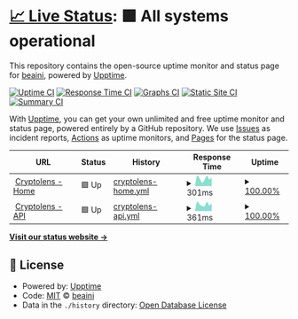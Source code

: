 # [📈 Live Status](https://beaini.github.io/bananas): <!--live status--> **🟩 All systems operational**

This repository contains the open-source uptime monitor and status page for [beaini](https://beaini.github.io/bananas), powered by [Upptime](https://github.com/upptime/upptime).

[![Uptime CI](https://github.com/beaini/bananas/workflows/Uptime%20CI/badge.svg)](https://github.com/upptime/upptime/actions?query=workflow%3A%22Uptime+CI%22)
[![Response Time CI](https://github.com/beaini/bananas/workflows/Response%20Time%20CI/badge.svg)](https://github.com/upptime/upptime/actions?query=workflow%3A%22Response+Time+CI%22)
[![Graphs CI](https://github.com/beaini/bananas/workflows/Graphs%20CI/badge.svg)](https://github.com/upptime/upptime/actions?query=workflow%3A%22Graphs+CI%22)
[![Static Site CI](https://github.com/beaini/bananas/workflows/Static%20Site%20CI/badge.svg)](https://github.com/upptime/upptime/actions?query=workflow%3A%22Static+Site+CI%22)
[![Summary CI](https://github.com/beaini/bananas/workflows/Summary%20CI/badge.svg)](https://github.com/upptime/upptime/actions?query=workflow%3A%22Summary+CI%22)

With [Upptime](https://upptime.js.org), you can get your own unlimited and free uptime monitor and status page, powered entirely by a GitHub repository. We use [Issues](https://github.com/beaini/bananas/issues) as incident reports, [Actions](https://github.com/beaini/bananas/actions) as uptime monitors, and [Pages](https://beaini.github.io/bananas) for the status page.

<!--start: status pages-->
<!-- This summary is generated by Upptime (https://github.com/upptime/upptime) -->
<!-- Do not edit this manually, your changes will be overwritten -->
<!-- prettier-ignore -->
| URL | Status | History | Response Time | Uptime |
| --- | ------ | ------- | ------------- | ------ |
| <img alt="" src="https://favicons.githubusercontent.com/null" height="13"> [Cryptolens - Home](cryptolens.ca/) | 🟩 Up | [cryptolens-home.yml](https://github.com/beaini/upptimeA/commits/HEAD/history/cryptolens-home.yml) | <details><summary><img alt="Response time graph" src="./graphs/cryptolens-home/response-time-week.png" height="20"> 301ms</summary><br><a href="https://beaini.github.io/upptimeA/history/cryptolens-home"><img alt="Response time 256" src="https://img.shields.io/endpoint?url=https%3A%2F%2Fraw.githubusercontent.com%2Fbeaini%2FupptimeA%2FHEAD%2Fapi%2Fcryptolens-home%2Fresponse-time.json"></a><br><a href="https://beaini.github.io/upptimeA/history/cryptolens-home"><img alt="24-hour response time 344" src="https://img.shields.io/endpoint?url=https%3A%2F%2Fraw.githubusercontent.com%2Fbeaini%2FupptimeA%2FHEAD%2Fapi%2Fcryptolens-home%2Fresponse-time-day.json"></a><br><a href="https://beaini.github.io/upptimeA/history/cryptolens-home"><img alt="7-day response time 301" src="https://img.shields.io/endpoint?url=https%3A%2F%2Fraw.githubusercontent.com%2Fbeaini%2FupptimeA%2FHEAD%2Fapi%2Fcryptolens-home%2Fresponse-time-week.json"></a><br><a href="https://beaini.github.io/upptimeA/history/cryptolens-home"><img alt="30-day response time 261" src="https://img.shields.io/endpoint?url=https%3A%2F%2Fraw.githubusercontent.com%2Fbeaini%2FupptimeA%2FHEAD%2Fapi%2Fcryptolens-home%2Fresponse-time-month.json"></a><br><a href="https://beaini.github.io/upptimeA/history/cryptolens-home"><img alt="1-year response time 254" src="https://img.shields.io/endpoint?url=https%3A%2F%2Fraw.githubusercontent.com%2Fbeaini%2FupptimeA%2FHEAD%2Fapi%2Fcryptolens-home%2Fresponse-time-year.json"></a></details> | <details><summary><a href="https://beaini.github.io/upptimeA/history/cryptolens-home">100.00%</a></summary><a href="https://beaini.github.io/upptimeA/history/cryptolens-home"><img alt="All-time uptime 100.00%" src="https://img.shields.io/endpoint?url=https%3A%2F%2Fraw.githubusercontent.com%2Fbeaini%2FupptimeA%2FHEAD%2Fapi%2Fcryptolens-home%2Fuptime.json"></a><br><a href="https://beaini.github.io/upptimeA/history/cryptolens-home"><img alt="24-hour uptime 100.00%" src="https://img.shields.io/endpoint?url=https%3A%2F%2Fraw.githubusercontent.com%2Fbeaini%2FupptimeA%2FHEAD%2Fapi%2Fcryptolens-home%2Fuptime-day.json"></a><br><a href="https://beaini.github.io/upptimeA/history/cryptolens-home"><img alt="7-day uptime 100.00%" src="https://img.shields.io/endpoint?url=https%3A%2F%2Fraw.githubusercontent.com%2Fbeaini%2FupptimeA%2FHEAD%2Fapi%2Fcryptolens-home%2Fuptime-week.json"></a><br><a href="https://beaini.github.io/upptimeA/history/cryptolens-home"><img alt="30-day uptime 100.00%" src="https://img.shields.io/endpoint?url=https%3A%2F%2Fraw.githubusercontent.com%2Fbeaini%2FupptimeA%2FHEAD%2Fapi%2Fcryptolens-home%2Fuptime-month.json"></a><br><a href="https://beaini.github.io/upptimeA/history/cryptolens-home"><img alt="1-year uptime 100.00%" src="https://img.shields.io/endpoint?url=https%3A%2F%2Fraw.githubusercontent.com%2Fbeaini%2FupptimeA%2FHEAD%2Fapi%2Fcryptolens-home%2Fuptime-year.json"></a></details>
| <img alt="" src="https://favicons.githubusercontent.com/null" height="13"> [Cryptolens - API](api.cryptolens.ca/api/pipeline_calculation?amount=10000&symbol=BTC_CAD&side=BUY) | 🟩 Up | [cryptolens-api.yml](https://github.com/beaini/upptimeA/commits/HEAD/history/cryptolens-api.yml) | <details><summary><img alt="Response time graph" src="./graphs/cryptolens-api/response-time-week.png" height="20"> 361ms</summary><br><a href="https://beaini.github.io/upptimeA/history/cryptolens-api"><img alt="Response time 280" src="https://img.shields.io/endpoint?url=https%3A%2F%2Fraw.githubusercontent.com%2Fbeaini%2FupptimeA%2FHEAD%2Fapi%2Fcryptolens-api%2Fresponse-time.json"></a><br><a href="https://beaini.github.io/upptimeA/history/cryptolens-api"><img alt="24-hour response time 395" src="https://img.shields.io/endpoint?url=https%3A%2F%2Fraw.githubusercontent.com%2Fbeaini%2FupptimeA%2FHEAD%2Fapi%2Fcryptolens-api%2Fresponse-time-day.json"></a><br><a href="https://beaini.github.io/upptimeA/history/cryptolens-api"><img alt="7-day response time 361" src="https://img.shields.io/endpoint?url=https%3A%2F%2Fraw.githubusercontent.com%2Fbeaini%2FupptimeA%2FHEAD%2Fapi%2Fcryptolens-api%2Fresponse-time-week.json"></a><br><a href="https://beaini.github.io/upptimeA/history/cryptolens-api"><img alt="30-day response time 279" src="https://img.shields.io/endpoint?url=https%3A%2F%2Fraw.githubusercontent.com%2Fbeaini%2FupptimeA%2FHEAD%2Fapi%2Fcryptolens-api%2Fresponse-time-month.json"></a><br><a href="https://beaini.github.io/upptimeA/history/cryptolens-api"><img alt="1-year response time 277" src="https://img.shields.io/endpoint?url=https%3A%2F%2Fraw.githubusercontent.com%2Fbeaini%2FupptimeA%2FHEAD%2Fapi%2Fcryptolens-api%2Fresponse-time-year.json"></a></details> | <details><summary><a href="https://beaini.github.io/upptimeA/history/cryptolens-api">100.00%</a></summary><a href="https://beaini.github.io/upptimeA/history/cryptolens-api"><img alt="All-time uptime 100.00%" src="https://img.shields.io/endpoint?url=https%3A%2F%2Fraw.githubusercontent.com%2Fbeaini%2FupptimeA%2FHEAD%2Fapi%2Fcryptolens-api%2Fuptime.json"></a><br><a href="https://beaini.github.io/upptimeA/history/cryptolens-api"><img alt="24-hour uptime 100.00%" src="https://img.shields.io/endpoint?url=https%3A%2F%2Fraw.githubusercontent.com%2Fbeaini%2FupptimeA%2FHEAD%2Fapi%2Fcryptolens-api%2Fuptime-day.json"></a><br><a href="https://beaini.github.io/upptimeA/history/cryptolens-api"><img alt="7-day uptime 100.00%" src="https://img.shields.io/endpoint?url=https%3A%2F%2Fraw.githubusercontent.com%2Fbeaini%2FupptimeA%2FHEAD%2Fapi%2Fcryptolens-api%2Fuptime-week.json"></a><br><a href="https://beaini.github.io/upptimeA/history/cryptolens-api"><img alt="30-day uptime 100.00%" src="https://img.shields.io/endpoint?url=https%3A%2F%2Fraw.githubusercontent.com%2Fbeaini%2FupptimeA%2FHEAD%2Fapi%2Fcryptolens-api%2Fuptime-month.json"></a><br><a href="https://beaini.github.io/upptimeA/history/cryptolens-api"><img alt="1-year uptime 100.00%" src="https://img.shields.io/endpoint?url=https%3A%2F%2Fraw.githubusercontent.com%2Fbeaini%2FupptimeA%2FHEAD%2Fapi%2Fcryptolens-api%2Fuptime-year.json"></a></details>

<!--end: status pages-->

[**Visit our status website →**](https://beaini.github.io/bananas)

## 📄 License

- Powered by: [Upptime](https://github.com/upptime/upptime)
- Code: [MIT](./LICENSE) © [beaini](https://beaini.github.io/bananas)
- Data in the `./history` directory: [Open Database License](https://opendatacommons.org/licenses/odbl/1-0/)

